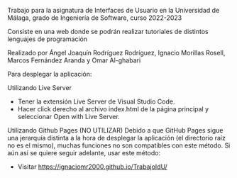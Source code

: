 Trabajo para la asignatura de Interfaces de Usuario en la Universidad de Málaga, grado de Ingeniería de Software, curso 2022-2023

Consiste en una web donde se podrán realizar tutoriales de distintos lenguajes de programación

Realizado por Ángel Joaquín Rodríguez Rodríguez, Ignacio Morillas Rosell, Marcos Fernández Aranda y Omar Al-ghabari

Para desplegar la aplicación:

Utilizando Live Server

- Tener la extensión Live Server de Visual Studio Code.
- Hacer click derecho al archivo index.html de la página principal y seleccionar Open with Live Server.

Utilizando Github Pages (NO UTILIZAR)
  Debido a que GitHub Pages sigue una jerarquía distinta a la hora de desplegar la aplicación (el directorio raíz no es el mismo), muchas funciones no son compatibles con este método. Si aún así se quiere seguir adelante, usar este método:
- Visitar https://ignaciomr2000.github.io/TrabajoIdU/
